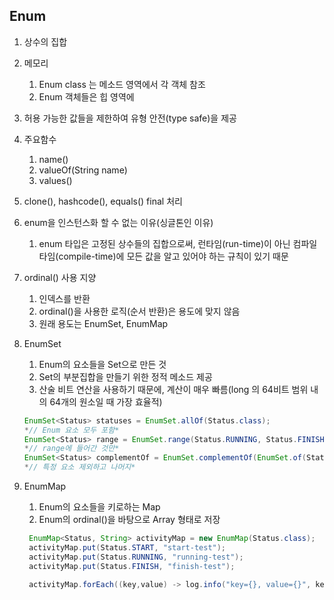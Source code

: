 ## Enum

1. 상수의 집합
2. 메모리
    1. Enum class 는 메소드 영역에서 각 객체 참조
    2. Enum 객체들은 힙 영역에
3. 허용 가능한 값들을 제한하여 유형 안전(type safe)을 제공
4. 주요함수
    1. name()
    2. valueOf(String name)
    3. values()
5. clone(), hashcode(), equals() final 처리
6. enum을 인스턴스화 할 수 없는 이유(싱글톤인 이유)
    1. enum 타입은 고정된 상수들의 집합으로써, 런타임(run-time)이 아닌 컴파일타임(compile-time)에 모든 값을 알고 있어야 하는 규칙이 있기 때문
7. ordinal() 사용 지양
    1. 인덱스를 반환
    2. ordinal()을 사용한 로직(순서 반환)은 용도에 맞지 않음
    3. 원래 용도는 EnumSet, EnumMap
8. EnumSet
    1. Enum의 요소들을 Set으로 만든 것
    2. Set의 부분집합을 만들기 위한 정적 메소드 제공
    3. 산술 비트 연산을 사용하기 때문에, 계산이 매우 빠름(long 의 64비트 범위 내의 64개의 원소일 때 가장 효율적)

    ```java
    EnumSet<Status> statuses = EnumSet.allOf(Status.class);
    *// Enum 요소 모두 포함*
    EnumSet<Status> range = EnumSet.range(Status.RUNNING, Status.FINISH);
    *// range에 들어간 것만*
    EnumSet<Status> complementOf = EnumSet.complementOf(EnumSet.of(Status.RUNNING, Status.FINISH));
    *// 특정 요소 제외하고 나머지*
    ```

9. EnumMap
    1. Enum의 요소들을 키로하는 Map
    2. Enum의 ordinal()을 바탕으로 Array 형태로 저장

    ```java
     EnumMap<Status, String> activityMap = new EnumMap(Status.class);
     activityMap.put(Status.START, "start-test");
     activityMap.put(Status.RUNNING, "running-test");
     activityMap.put(Status.FINISH, "finish-test");
     
     activityMap.forEach((key,value) -> log.info("key={}, value={}", key, value));
    ```